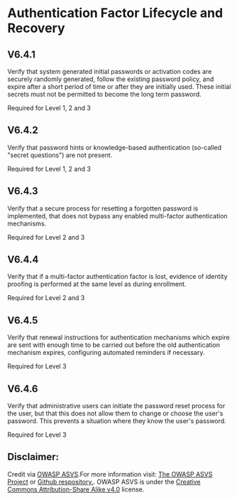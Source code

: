 #  Authentication Factor Lifecycle and Recovery
## V6.4.1

Verify that system generated initial passwords or activation codes are securely randomly generated, follow the existing password policy, and expire after a short period of time or after they are initially used. These initial secrets must not be permitted to become the long term password.

Required for Level 1, 2 and 3

## V6.4.2

Verify that password hints or knowledge-based authentication (so-called "secret questions") are not present.

Required for Level 1, 2 and 3

## V6.4.3

Verify that a secure process for resetting a forgotten password is implemented, that does not bypass any enabled multi-factor authentication mechanisms.

Required for Level 2 and 3

## V6.4.4

Verify that if a multi-factor authentication factor is lost, evidence of identity proofing is performed at the same level as during enrollment.

Required for Level 2 and 3

## V6.4.5

Verify that renewal instructions for authentication mechanisms which expire are sent with enough time to be carried out before the old authentication mechanism expires, configuring automated reminders if necessary.

Required for Level 3

## V6.4.6

Verify that administrative users can initiate the password reset process for the user, but that this does not allow them to change or choose the user's password. This prevents a situation where they know the user's password.

Required for Level 3

## Disclaimer:

Credit via [OWASP ASVS](https://owasp.org/www-project-application-security-verification-standard/).For more information visit: [The OWASP ASVS Project](https://owasp.org/www-project-application-security-verification-standard/) or [Github respository.](https://github.com/OWASP/ASVS). OWASP ASVS is under the [Creative Commons Attribution-Share Alike v4.0](https://github.com/OWASP/ASVS/blob/v5.0.0/LICENSE.md) license.

